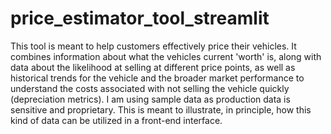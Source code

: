 # price_estimator_tool_streamlit

This tool is meant to help customers effectively price their vehicles. It combines information about what the vehicles current 'worth' is, along with data about the likelihood at selling at different price points, as well as historical trends for the vehicle and the broader market performance to understand the costs associated with not selling the vehicle quickly (depreciation metrics). I am using sample data as production data is sensitive and proprietary. This is meant to illustrate, in principle, how this kind of data can be utilized in a front-end interface. 